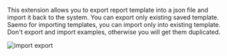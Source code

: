 This extension allows you to export report template into a json file and import it back to the system. You can export only existing saved template. Saemo for importing templates, you can import only into existing template. Don't export and import examples, otherwise you will get them duplicated.

![import export](http://jsreport.net/screenshots/importExport.png)